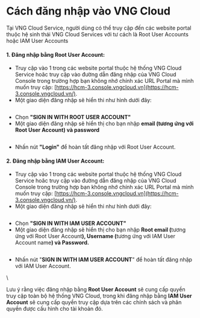 # Cách đăng nhập vào VNG Cloud

Tại VNG Cloud Service, người dùng có thể truy cập đến các website portal thuộc hệ sinh thái VNG Cloud Services với tư cách là Root User Accounts hoặc IAM User Accounts

#### **1. Đăng nhập bằng Root User Account:** <a href="#howtologinintovngcloud-1.dangnhapbangrootuseraccount" id="howtologinintovngcloud-1.dangnhapbangrootuseraccount"></a>

* Truy cập vào 1 trong các website portal thuộc hệ thống VNG Cloud Service hoăc truy cập vào đường dẫn đăng nhập của VNG Cloud Console trong trường hợp bạn không nhớ chính xác URL Portal mà mình muốn truy cập: [https://hcm-3.console.vngcloud.vn](https://hcm-3.console.vngcloud.vn/).
* Một giao diện đăng nhập sẽ hiển thi như hình dưới đây:

<figure><img src="https://docs.vngcloud.vn/download/attachments/63766843/image2023-8-4_16-39-10.png?version=1&#x26;modificationDate=1691141951000&#x26;api=v2" alt=""><figcaption></figcaption></figure>

* Chọn **"SIGN IN WITH ROOT USER ACCOUNT"**
* Một giao diện đăng nhập sẽ hiển thị cho bạn nhập **email (tương ứng với Root User Account) và password**

<figure><img src="https://docs.vngcloud.vn/download/attachments/63766843/image2023-8-4_16-41-59.png?version=1&#x26;modificationDate=1691142120000&#x26;api=v2" alt=""><figcaption></figcaption></figure>

* Nhấn nút **"Login"** để hoàn tất đăng nhập với Root User Account.

#### **2. Đăng nhập bằng IAM User Account:** <a href="#howtologinintovngcloud-2.dangnhapbangiamuseraccount" id="howtologinintovngcloud-2.dangnhapbangiamuseraccount"></a>

* Truy cập vào 1 trong các website portal thuộc hệ thống VNG Cloud Service hoăc truy cập vào đường dẫn đăng nhập của VNG Cloud Console trong trường hợp bạn không nhớ chính xác URL Portal mà mình muốn truy cập: [https://hcm-3.console.vngcloud.vn](https://hcm-3.console.vngcloud.vn/).
* Một giao diện đăng nhập sẽ hiển thi như hình dưới đây:

<figure><img src="https://docs.vngcloud.vn/download/attachments/63766843/image2023-8-4_16-39-10.png?version=1&#x26;modificationDate=1691141951000&#x26;api=v2" alt=""><figcaption></figcaption></figure>

* Chọn **"SIGN IN WITH IAM USER ACCOUNT"**
* Một giao diện đăng nhập sẽ hiển thị cho bạn nhập **Root email (**&#x74;ương ứng với Root User Accoun&#x74;**), Username (**&#x74;ương ứng với IAM User Account nam&#x65;**) và Password.**

<figure><img src="https://docs.vngcloud.vn/download/attachments/63766843/image2023-8-4_17-16-15.png?version=1&#x26;modificationDate=1691144176000&#x26;api=v2" alt=""><figcaption></figcaption></figure>

* Nhấn nút "**SIGN IN WITH IAM USER ACCOUNT**" để hoàn tất đăng nhập với IAM User Account.

\


Lưu ý rằng việc đăng nhập bằng **Root User Account** sẽ cung cấp quyền truy cập toàn bộ hệ thống VNG Cloud, trong khi đăng nhập bằng **IAM User Account** sẽ cung cấp quyền truy cập dựa trên các chính sách và phân quyền được cấu hình cho tài khoản đó.
